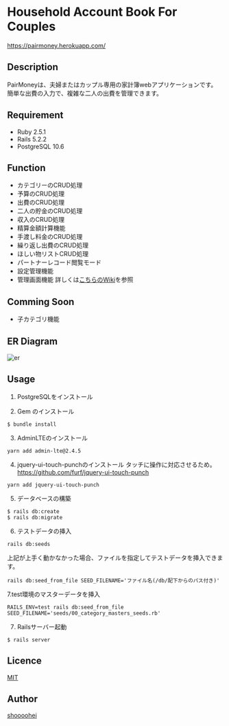 Household Account Book For Couples
====
https://pairmoney.herokuapp.com/

## Description
PairMoneyは、夫婦またはカップル専用の家計簿webアプリケーションです。  
簡単な出費の入力で、複雑な二人の出費を管理できます。  

## Requirement
- Ruby 2.5.1
- Rails 5.2.2
- PostgreSQL 10.6

## Function
- カテゴリーのCRUD処理
- 予算のCRUD処理
- 出費のCRUD処理
- 二人の貯金のCRUD処理
- 収入のCRUD処理
- 精算金額計算機能
- 手渡し料金のCRUD処理
- 繰り返し出費のCRUD処理
- ほしい物リストCRUD処理
- パートナーレコード閲覧モード
- 設定管理機能
- 管理画面機能
詳しくは[こちらのWiki](https://github.com/shoooohei/household_account_book/wiki/%E3%82%A2%E3%83%97%E3%83%AA%E3%81%AE%E6%A6%82%E8%A6%81)を参照

## Comming Soon
- 子カテゴリ機能

## ER Diagram
![er](https://github.com/shoooohei/household_account_book/blob/master/erd.png)

## Usage
1. PostgreSQLをインストール

2. Gem のインストール
```
$ bundle install
```

3. AdminLTEのインストール
```
yarn add admin-lte@2.4.5
```

4. jquery-ui-touch-punchのインストール
タッチに操作に対応させるため。
https://github.com/furf/jquery-ui-touch-punch
```
yarn add jquery-ui-touch-punch
```

5. データベースの構築
```
$ rails db:create
$ rails db:migrate
```

6. テストデータの挿入
```
rails db:seeds
```

上記が上手く動かなかった場合、ファイルを指定してテストデータを挿入できます。
```
rails db:seed_from_file SEED_FILENAME='ファイル名(/db/配下からのパス付き)'
```

7.test環境のマスターデータを挿入
```
RAILS_ENV=test rails db:seed_from_file SEED_FILENAME='seeds/00_category_masters_seeds.rb'
```

7. Railsサーバー起動
```
$ rails server
```

## Licence

[MIT](https://github.com/tcnksm/tool/blob/master/LICENCE)

## Author

[shoooohei](https://github.com/shoooohei)
